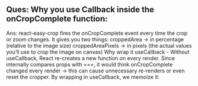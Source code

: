 ## Ques: Why you use Callback inside the onCropComplete function:
Ans: react-easy-crop fires the onCropComplete event every time the crop or zoom changes.
It gives you two things:
croppedArea → in percentage (relative to the image size)
croppedAreaPixels → in pixels (the actual values you’ll use to crop the image on canvas)
Why wrap it useCallback - Without useCallback, React re-creates a new function on every render.
Since <Cropper> internally compares props with ===, it would think onCropComplete changed every render → this can cause unnecessary re-renders or even reset the cropper.
By wrapping in useCallback, we memoize it: